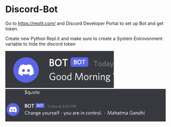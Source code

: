 # Discord-Bot

Go to https://replit.com/ and Discord Developer Portal to set up Bot and get token.

Create new Python Repl.it and make sure to create a System Enirovonment variable to hide the discord token

<img src ="https://github.com/iwang1959/Discord-Bot/blob/main/Good%20Morning.png">

<img src ="https://github.com/iwang1959/Discord-Bot/blob/main/Quote.png">

